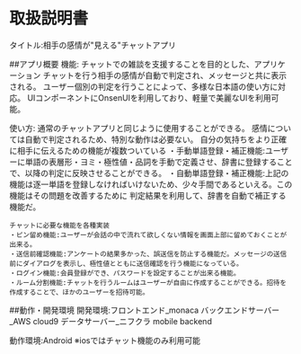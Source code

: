 # 取扱説明書
タイトル:相手の感情が"見える"チャットアプリ

##アプリ概要
機能:
    チャットでの雑談を支援することを目的とした、アプリケーション
    チャットを行う相手の感情が自動で判定され、メッセージと共に表示される。
    ユーザー個別の判定を行うことによって、多様な日本語の使い方に対応。
    UIコンポーネントにOnsenUIを利用しており、軽量で美麗なUIを利用可能。

使い方:
    通常のチャットアプリと同じように使用することができる。
    感情については自動で判定されるため、特別な動作は必要ない。
    自分の気持ちをより正確に相手に伝えるための機能が複数ついている
    ・手動単語登録・補正機能:ユーザーに単語の表層形・ヨミ・極性値・品詞を手動で定義させ、辞書に登録することで、以降の判定に反映させることができる。
    ・自動単語登録・補正機能:上記の機能は逐一単語を登録しなければいけないため、少々手間であるといえる。この機能はその問題を改善するために
                           判定結果を利用して、辞書を自動で補正する機能だ。

    チャットに必要な機能を各種実装
    ・ピン留め機能:ユーザーが会話の中で流れて欲しくない情報を画面上部に留めておくことが出来る。
    ・送信前確認機能:アンケートの結果多かった、誤送信を防止する機能だ。メッセージの送信前にダイアログを表示し、極性値とともに送信確認を行う機能になっている。
    ・ログイン機能:会員登録ができ、パスワードを設定することが出来る機能。
    ・ルーム分割機能:チャットを行うルームはユーザーが自由に作成することができる。招待を作成することで、ほかのユーザーを招待可能。

##動作・開発環境
開発環境:フロントエンド_monaca
        バックエンドサーバー_AWS cloud9
        データサーバー_ニフクラ mobile backend

動作環境:Android
        ※iosではチャット機能のみ利用可能
